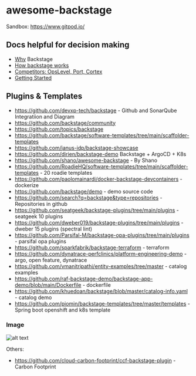 # awesome-backstage

Sandbox: https://www.gitpod.io/

## Docs helpful for decision making
- [Why](https://github.com/kosli-dev/backstage-guide/blob/main/evaluating-backstage-1-why-backstage.md) Backstage
- [How backstage works](https://github.com/kosli-dev/backstage-guide/blob/main/evaluating-backstage-2-how-backstage-works.md)
- [Competitors: OpsLevel, Port, Cortex](https://github.com/kosli-dev/backstage-guide/blob/main/evaluating-backstage-backstage-vs-competitors.md)
- [Getting Started](https://github.com/kosli-dev/backstage-guide/blob/main/implementing-backstage-1-getting-started-with-backstage-cli.md)


## Plugins & Templates
- https://github.com/devxp-tech/backstage - Github and SonarQube Integratiion and Diagram
- https://github.com/backstage/community
- https://github.com/topics/backstage
- https://github.com/backstage/software-templates/tree/main/scaffolder-templates
- https://github.com/janus-idp/backstage-showcase
- https://github.com/dirien/backstage-demo Backstage + ArgoCD + K8s
- https://github.com/shano/awesome-backstage - By Shano
- https://github.com/RoadieHQ/software-templates/tree/main/scaffolder-templates - 20 roadie templates
- https://github.com/paolomainardi/docker-backstage-devcontainers - dockerize
- https://github.com/backstage/demo - demo source code
- https://github.com/search?q=backstage&type=repositories - Repositories in github
- https://github.com/seatgeek/backstage-plugins/tree/main/plugins - seatgeek 10 plugins
- https://github.com/dweber019/backstage-plugins/tree/main/plugins - dweber 15 plugins (spectral lint)
- https://github.com/Parsifal-M/backstage-opa-plugins/tree/main/plugins - parsifal opa plugins
- https://github.com/sparkfabrik/backstage-terraform - terraform
- https://github.com/dynatrace-perfclinics/platform-engineering-demo - argo, open feature, dynatrace
- https://github.com/vmanitripathi/entity-examples/tree/master - catalog examples
- https://github.com/raf-backstage-demo/backstage-app-demo/blob/main/Dockerfile - dockerfile
- https://github.com/khuedoan/backstage/blob/master/catalog-info.yaml - catalog demo
- https://github.com/piomin/backstage-templates/tree/master/templates - Spring boot openshift and k8s template


### Image
![alt text](https://user-images.githubusercontent.com/27996771/180509223-ac96970f-01ae-4ae0-bcda-fe911ce232f6.png "Title")




Others:
- https://github.com/cloud-carbon-footprint/ccf-backstage-plugin - Carbon Footprint
